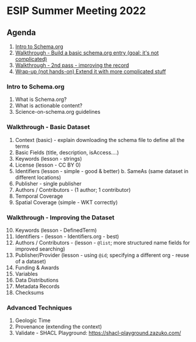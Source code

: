# ESIP Summer Meeting 2022

## Agenda

1. [Intro to Schema.org](#intro)
2. [Walkthrough - Build a basic schema.org entry (goal: it's not complicated)](#walkthrough-basic)
3. [Walkthrough - 2nd pass - improving the record](#walkthrough-improve)
4. [Wrap-up (not hands-on) Extend it with more complicated stuff](#advanced-techniques)

<a name="intro"></a>
### Intro to Schema.org

1. What is Schema.org?
2. What is actionable content?
3. Science-on-schema.org guidelines

<a name="walkthrough-basic"></a>
### Walkthrough - Basic Dataset

1. Context (basic) - explain downloading the schema file to define all the terms
2. Basic Fields (title, description, isAccess….)
3. Keywords (lesson - strings)
4. License (lesson - CC BY 0)
5. Identifiers (lesson - simple - good & better)
    b. SameAs (same dataset in different locations)
6. Publisher - single publisher
7. Authors / Contributors - (1 author; 1 contributor)
8. Temporal Coverage
9. Spatial Coverage (simple - WKT correctly)

<a name="walkthrough-improve"></a>
### Walkthrough - Improving the Dataset
10. Keywords (lesson - DefinedTerm)
11. Identifiers - (lesson - Identifiers.org - best)
12. Authors / Contributors - (lesson - `@list`; more structured name fields for improved searching)
13. Publisher/Provider (lesson - using `@id`; specifying a different org - reuse of a dataset)
14. Funding & Awards
15. Variables
16. Data Distributions
17. Metadata Records
18. Checksums

<a name="advanced-techniques"></a>
### Advanced Techniques

1. Geologic Time
2. Provenance (extending the context)
3. Validate - SHACL Playground: https://shacl-playground.zazuko.com/ 

